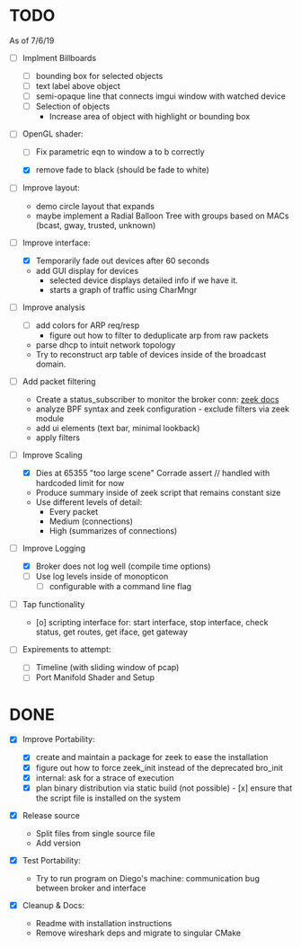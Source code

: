 TODO
=====
As of 7/6/19
- [ ] Implment Billboards
    - [ ] bounding box for selected objects
    - [ ] text label above object
    - [ ] semi-opaque line that connects imgui window with watched device
    - [ ] Selection of objects
        - Increase area of object with highlight or bounding box

- [ ] OpenGL shader:
    - [ ] Fix parametric eqn to window a to b correctly
    - [x] remove fade to black (should be fade to white)


- [ ] Improve layout:
    - demo circle layout that expands
    - maybe implement  a Radial Balloon Tree with groups based on MACs (bcast, gway, trusted, unknown)

- [ ] Improve interface:
    - [x] Temporarily fade out devices after 60 seconds
    - add GUI display for devices
        - selected device displays detailed info if we have it.
        - starts a graph of traffic using CharMngr

- [ ] Improve analysis
    - [ ] add colors for ARP req/resp
        - figure out how to filter to deduplicate arp from raw packets
    - parse dhcp to intuit network topology
    - Try to reconstruct arp table of devices inside of the broadcast domain.

- [ ] Add packet filtering
    - Create a status_subscriber to monitor the broker conn: [zeek docs](https://bro-broker.readthedocs.io/en/stable/comm.html#status-and-error-messages)
    - analyze BPF syntax and zeek configuration - exclude filters via zeek module
    - add ui elements (text bar, minimal lookback)
    - apply filters

- [ ] Improve Scaling
    - [x] Dies at 65355 "too large scene" Corrade assert // handled with hardcoded limit for now
    - Produce summary inside of zeek script that remains constant size
    - Use different levels of detail:
        - Every packet
        - Medium (connections)
        - High (summarizes of connections)

- [ ] Improve Logging
    - [x] Broker does not log well (compile time options)
    - [ ] Use log levels inside of monopticon
        - [ ] configurable with a command line flag

- [ ] Tap functionality
    - [o] scripting interface for: start interface, stop interface, check status,
          get routes, get iface, get gateway

- [ ] Expirements to attempt:
    - [ ] Timeline (with sliding window of pcap)
    - [ ] Port Manifold Shader and Setup

DONE
====
- [x] Improve Portability:
    - [x] create and maintain a package for zeek to ease the installation
    - [x] figure out how to force zeek_init instead of the deprecated bro_init
    - [x] internal: ask for a strace of execution
    - [x] plan binary distribution via static build (not possible)
          - [x] ensure that the script file is installed on the system

- [x] Release source
    - Split files from single source file
    - Add version

- [x] Test Portability:
    - Try to run program on Diego's machine:
      communication bug between broker and interface

- [x] Cleanup & Docs:
    - Readme with installation instructions
    - Remove wireshark deps and migrate to singular CMake
